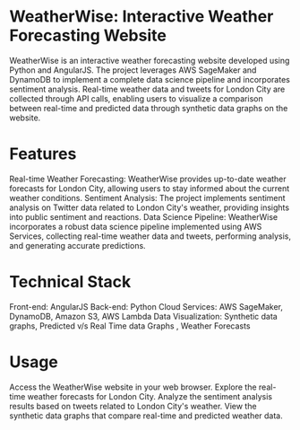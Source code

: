 # WeatherWise: Interactive Weather Forecasting Website
WeatherWise is an interactive weather forecasting website developed using Python and AngularJS. 
The project leverages AWS SageMaker and DynamoDB to implement a complete data science pipeline and incorporates sentiment analysis. 
Real-time weather data and tweets for London City are collected through API calls, enabling users to visualize a 
comparison between real-time and predicted data through synthetic data graphs on the website.

# Features
Real-time Weather Forecasting: WeatherWise provides up-to-date weather forecasts for London City, allowing users to stay informed about 
the current weather conditions.
Sentiment Analysis: The project implements sentiment analysis on Twitter data related to London City's weather, providing insights into 
public sentiment and reactions.
Data Science Pipeline: WeatherWise incorporates a robust data science pipeline implemented using AWS Services, collecting real-time weather data and tweets, 
performing analysis, and generating accurate predictions.

# Technical Stack
Front-end: AngularJS
Back-end: Python
Cloud Services: AWS SageMaker, DynamoDB, Amazon S3, AWS Lambda
Data Visualization: Synthetic data graphs, Predicted v/s Real Time data Graphs , Weather Forecasts

# Usage
Access the WeatherWise website in your web browser.
Explore the real-time weather forecasts for London City.
Analyze the sentiment analysis results based on tweets related to London City's weather.
View the synthetic data graphs that compare real-time and predicted weather data.
